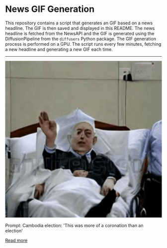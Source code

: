 # News GIF Generation
This repository contains a script that generates an GIF based on a news headline. The GIF is then saved and displayed in this README.
The news headline is fetched from the NewsAPI and the GIF is generated using the DiffusionPipeline from the `diffusers` Python package. The GIF generation process is performed on a GPU.
The script runs every few minutes, fetching a new headline and generating a new GIF each time.

---

![Generated GIF](output.gif?raw=true&v=1690234444)

Prompt: Cambodia election: 'This was more of a coronation than an election'

[Read more](https://www.bbc.com/news/world-asia-66283745)